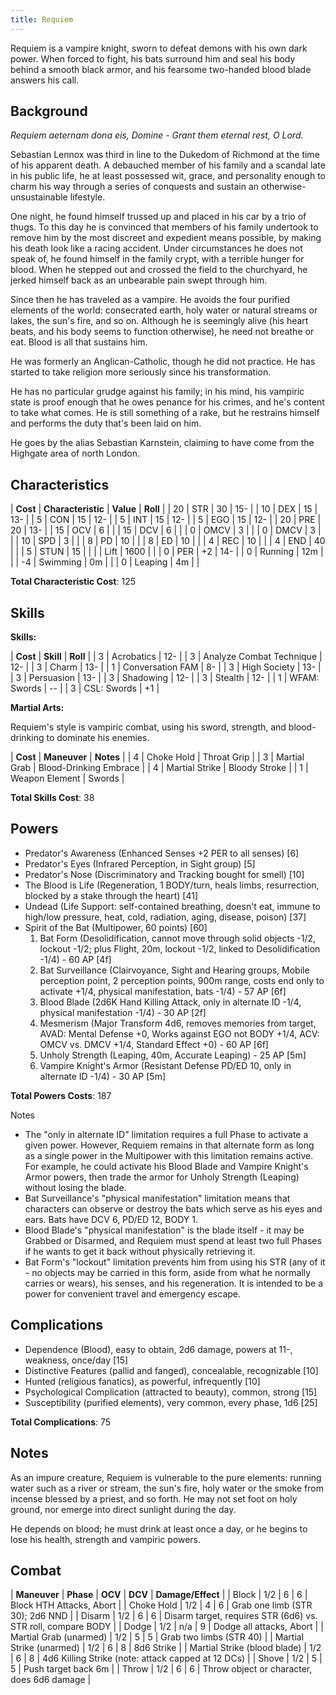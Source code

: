 ```yaml
---
title: Requiem
---
```


Requiem is a vampire knight, sworn to defeat demons with his own dark power.  When forced to fight, his bats surround him and seal his body behind a smooth black armor, and his fearsome two-handed blood blade answers his call.

Background
----------

*Requiem aeternam dona eis, Domine - Grant them eternal rest, O Lord.*

Sebastian Lennox was third in line to the Dukedom of Richmond at the time of his apparent death.  A debauched member of his family and a scandal late in his public life, he at least possessed wit, grace, and personality enough to charm his way through a series of conquests and sustain an otherwise-unsustainable lifestyle.

One night, he found himself trussed up and placed in his car by a trio of thugs.  To this day he is convinced that members of his family undertook to remove him by the most discreet and expedient means possible, by making his death look like a racing accident.  Under circumstances he does not speak of, he found himself in the family crypt, with a terrible hunger for blood.  When he stepped out and crossed the field to the churchyard, he jerked himself back as an unbearable pain swept through him.

Since then he has traveled as a vampire.  He avoids the four purified elements of the world: consecrated earth, holy water or natural streams or lakes, the sun's fire, and so on.  Although he is seemingly alive (his heart beats, and his body seems to function otherwise), he need not breathe or eat.  Blood is all that sustains him.

He was formerly an Anglican-Catholic, though he did not practice.   He has started to take religion more seriously since his transformation.

He has no particular grudge against his family; in his mind, his vampiric state is proof enough that he owes penance for his crimes, and he's content to take what comes.  He is still something of a rake, but he restrains himself and performs the duty that's been laid on him.

He goes by the alias Sebastian Karnstein, claiming to have come from the Highgate area of north London.

Characteristics
---------------

| **Cost** | **Characteristic** | **Value** | **Roll** |
|   20     | STR                | 30        | 15-      |
|   10     | DEX                | 15        | 13-      |
|    5     | CON                | 15        | 12-      |
|    5     | INT                | 15        | 12-      |
|    5     | EGO                | 15        | 12-      |
|   20     | PRE                | 20        | 13-      |
|   15     | OCV                |  6        |          |
|   15     | DCV                |  6        |          |
|    0     | OMCV               |  3        |          |
|    0     | DMCV               |  3        |          |
|   10     | SPD                |  3        |          |
|    8     | PD                 | 10        |          |
|    8     | ED                 | 10        |          |
|    4     | REC                | 10        |          |
|    4     | END                | 40        |          |
|    5     | STUN               | 15        |          |
|          | Lift               | 1600      |          |
|    0     | PER                | +2        | 14-      |
|    0     | Running            | 12m       |          |
|   -4     | Swimming           | 0m        |          |
|    0     | Leaping            | 4m        |          |

**Total Characteristic Cost**: 125

Skills
------

**Skills:**

| **Cost** | **Skill**                | **Roll** |
|        3 | Acrobatics               | 12-      |
|        3 | Analyze Combat Technique | 12-      |
|        3 | Charm                    | 13-      |
|        1 | Conversation FAM         |  8-      |
|        3 | High Society             | 13-      |
|        3 | Persuasion               | 13-      |
|        3 | Shadowing                | 12-      |
|        3 | Stealth                  | 12-      |
|        1 | WFAM: Swords             | --       |
|        3 | CSL: Swords              | +1       |

**Martial Arts:**

Requiem's style is vampiric combat, using his sword, strength, and blood-drinking to dominate his enemies.

| **Cost** | **Maneuver**   | **Notes**              |
|        4 | Choke Hold     | Throat Grip            |
|        3 | Martial Grab   | Blood-Drinking Embrace |
|        4 | Martial Strike | Bloody Stroke          |
|        1 | Weapon Element | Swords                 |

**Total Skills Cost**: 38

Powers
------

* Predator's Awareness (Enhanced Senses +2 PER to all senses) [6]
* Predator's Eyes (Infrared Perception, in Sight group) [5]
* Predator's Nose (Discriminatory and Tracking bought for smell) [10]
* The Blood is Life (Regeneration, 1 BODY/turn, heals limbs, resurrection, blocked by a stake through the heart) [41]
* Undead (Life Support: self-contained breathing, doesn't eat, immune to high/low pressure, heat, cold, radiation, aging, disease, poison) [37]
* Spirit of the Bat (Multipower, 60 points) [60]
  1. Bat Form (Desolidification, cannot move through solid objects -1/2, lockout -1/2; plus Flight, 20m, lockout -1/2, linked to Desolidification -1/4) - 60 AP [4f]
  2. Bat Surveillance (Clairvoyance, Sight and Hearing groups, Mobile perception point, 2 perception points, 900m range, costs end only to activate +1/4, physical manifestation, bats -1/4) - 57 AP [6f]
  3. Blood Blade (2d6K Hand Killing Attack, only in alternate ID -1/4, physical manifestation -1/4) - 30 AP [2f]
  4. Mesmerism (Major Transform 4d6, removes memories from target, AVAD: Mental Defense +0, Works against EGO not BODY +1/4, ACV: OMCV vs. DMCV +1/4, Standard Effect +0) - 60 AP [6f]
  5. Unholy Strength (Leaping, 40m, Accurate Leaping) - 25 AP [5m]
  6. Vampire Knight's Armor (Resistant Defense PD/ED 10, only in alternate ID -1/4) - 30 AP [5m]

**Total Powers Costs**: 187

Notes

* The "only in alternate ID" limitation requires a full Phase to activate a given power.  However, Requiem remains in that alternate form as long as a single power in the Multipower with this limitation remains active.  For example, he could activate his Blood Blade and Vampire Knight's Armor powers, then trade the armor for Unholy Strength (Leaping) without losing the blade.
* Bat Surveillance's "physical manifestation" limitation means that characters can observe or destroy the bats which serve as his eyes and ears.  Bats have DCV 6, PD/ED 12, BODY 1.
* Blood Blade's "physical manifestation" is the blade itself - it may be Grabbed or Disarmed, and Requiem must spend at least two full Phases if he wants to get it back without physically retrieving it.
* Bat Form's "lockout" limitation prevents him from using his STR (any of it - no objects may be carried in this form, aside from what he normally carries or wears), his senses, and his regeneration.  It is intended to be a power for convenient travel and emergency escape.

Complications
-------------

* Dependence (Blood), easy to obtain, 2d6 damage, powers at 11-, weakness, once/day [15]
* Distinctive Features (pallid and fanged), concealable, recognizable [10]
* Hunted (religious fanatics), as powerful, infrequently [10]
* Psychological Complication (attracted to beauty), common, strong [15]
* Susceptibility (purified elements), very common, every phase, 1d6 [25]

**Total Complications**: 75

Notes
-----

As an impure creature, Requiem is vulnerable to the pure elements: running water such as a river or stream, the sun's fire, holy water or the smoke from incense blessed by a priest, and so forth.  He may not set foot on holy ground, nor emerge into direct sunlight during the day.

He depends on blood; he must drink at least once a day, or he begins to lose his health, strength and vampiric powers.

Combat
------

| **Maneuver**                 | **Phase** | **OCV** | **DCV** | **Damage/Effect**                                              |
| Block                        |       1/2 |       6 |       6 | Block HTH Attacks, Abort                                       |
| Choke Hold                   |       1/2 |       4 |       6 | Grab one limb (STR 30); 2d6 NND                                |
| Disarm                       |       1/2 |       6 |       6 | Disarm target, requires STR (6d6) vs. STR roll, compare BODY   |
| Dodge                        |       1/2 |     n/a |       9 | Dodge all attacks, Abort                                       |
| Martial Grab (unarmed)       |       1/2 |       5 |       5 | Grab two limbs (STR 40)                                        |
| Martial Strike (unarmed)     |       1/2 |       6 |       8 | 8d6 Strike                                                     |
| Martial Strike (blood blade) |       1/2 |       6 |       8 | 4d6 Killing Strike (note: attack capped at 12 DCs)             |
| Shove                        |       1/2 |       5 |       5 | Push target back 6m                                            |
| Throw                        |       1/2 |       6 |       6 | Throw object or character, does 6d6 damage                     |